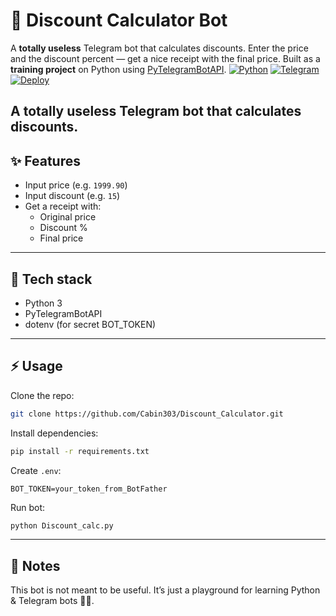 # 🧾 Discount Calculator Bot

A **totally useless** Telegram bot that calculates discounts.
Enter the price and the discount percent — get a nice receipt with the final price.
Built as a **training project** on Python using [PyTelegramBotAPI](https://github.com/eternnoir/pyTelegramBotAPI).
[![Python](https://img.shields.io/badge/Python-3.10%2B-blue?logo=python)](https://www.python.org/)
[![Telegram](https://img.shields.io/badge/Telegram-Bot-blue?logo=telegram)](https://core.telegram.org/bots)
[![Deploy](https://img.shields.io/badge/Deploy-Railway-purple?logo=railway)](https://railway.app/)

A totally useless Telegram bot that calculates discounts.
---

## ✨ Features
- Input price (e.g. `1999.90`)
- Input discount (e.g. `15`)
- Get a receipt with:
  - Original price
  - Discount %
  - Final price

---

## 🚀 Tech stack
- Python 3
- PyTelegramBotAPI
- dotenv (for secret BOT_TOKEN)

---

## ⚡️ Usage
Clone the repo:
```bash
git clone https://github.com/Cabin303/Discount_Calculator.git
```

Install dependencies:
```bash
pip install -r requirements.txt
```

Create `.env`:
```
BOT_TOKEN=your_token_from_BotFather
```

Run bot:
```bash
python Discount_calc.py
```

---

## 📌 Notes
This bot is not meant to be useful.
It’s just a playground for learning Python & Telegram bots 🤷‍♂️.

